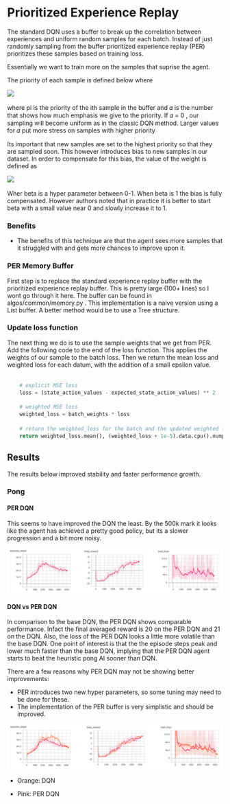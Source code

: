 # Prioritized Experience Replay

The standard DQN uses a buffer to break up the correlation between experiences and uniform random samples for each 
batch. Instead of just randomly sampling from the buffer prioritized experience replay (PER) prioritizes these samples
based on training loss.

Essentially we want to train more on the samples that suprise the agent.

The priority of each sample is defined below where 

<img src="https://latex.codecogs.com/svg.latex?\Large&space;P(i) = \frac{P^\alpha_i}{\sum_kP_k^\alpha}" />

where pi is the priority of the ith sample in the buffer and
𝛼 is the number that shows how much emphasis we give to the priority. If 𝛼 = 0 , our
sampling will become uniform as in the classic DQN method. Larger values for 𝛼 put
more stress on samples with higher priority

Its important that new samples are set to the highest priority so that they are sampled soon. This however introduces
bias to new samples in our dataset. In order to compensate for this bias, the value of the weight is defined as

<img src="https://latex.codecogs.com/svg.latex?\Large&space;w_i = (N . P(i))^{-\beta}" />

Wher beta is a hyper parameter between 0-1. When beta is 1 the bias is fully compensated. However authors noted that 
in practice it is better to start beta with a small value near 0 and slowly increase it to 1.

### Benefits

- The benefits of this technique are that the agent sees more samples that it struggled with and gets more
chances to improve upon it.

### PER Memory Buffer

First step is to replace the standard experience replay buffer with the prioritized experience replay buffer. This
is pretty large (100+ lines) so I wont go through it here. The buffer can be found in algos/common/memory.py . This
implementation is a naive version using a List buffer. A better method would be to use a Tree structure. 

### Update loss function

The next thing we do is to use the sample weights that we get from PER. Add the following code to the end of the
loss function. This applies the weights of our sample to the batch loss. Then we return the mean loss and weighted loss
for each datum, with the addition of a small epsilon value.

````python

    # explicit MSE loss
    loss = (state_action_values - expected_state_action_values) ** 2

    # weighted MSE loss
    weighted_loss = batch_weights * loss

    # return the weighted_loss for the batch and the updated weighted loss for each datum in the batch
    return weighted_loss.mean(), (weighted_loss + 1e-5).data.cpu().numpy()

````

## Results

The results below improved stability and faster performance growth. 

### Pong

#### PER DQN
 
This seems to have improved the DQN the least. By the 500k mark it looks like the agent has achieved a pretty good
policy, but its a slower progression and a bit more noisy. 
 
![Noisy DQN Results](../../docs/images/pong_per_dqn_baseline_results.png)

#### DQN vs PER DQN 

In comparison to the base DQN, the PER DQN shows comparable performance. Infact the final averaged reward is 20 on 
the PER DQN and 21 on the DQN. Also, the loss of the PER DQN looks a little more volatile than the base DQN. One point
of interest is that the the episode steps peak and lower much faster than the base DQN, implying that the PER DQN agent
starts to beat the heuristic pong AI sooner than DQN. 

There are a few reasons why PER DQN may not be showing better improvements:

- PER introduces two new hyper parameters, so some tuning may need to be done for these.
- The implementation of the PER buffer is very simplistic and should be improved.


![Noisy DQN Comparison](../../docs/images/pong_per_dqn_dqn_comparison.png)

 - Orange: DQN

 - Pink: PER DQN